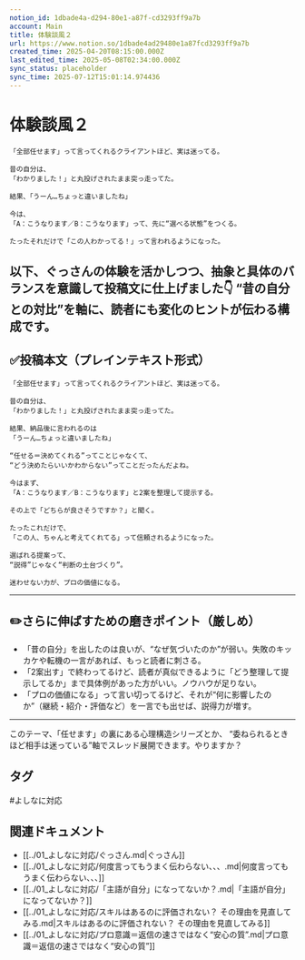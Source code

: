 ```yaml
---
notion_id: 1dbade4a-d294-80e1-a87f-cd3293ff9a7b
account: Main
title: 体験談風２
url: https://www.notion.so/1dbade4ad29480e1a87fcd3293ff9a7b
created_time: 2025-04-20T08:15:00.000Z
last_edited_time: 2025-05-08T02:34:00.000Z
sync_status: placeholder
sync_time: 2025-07-12T15:01:14.974436
---
```

# 体験談風２

```plain text
「全部任せます」って言ってくれるクライアントほど、実は迷ってる。

昔の自分は、
「わかりました！」と丸投げされたまま突っ走ってた。

結果、「うーん…ちょっと違いましたね」

今は、
「A：こうなります／B：こうなります」って、先に“選べる状態”をつくる。

たったそれだけで「この人わかってる！」って言われるようになった。
```
以下、ぐっさんの体験を活かしつつ、抽象と具体のバランスを意識して投稿文に仕上げました👇
“昔の自分との対比”を軸に、読者にも変化のヒントが伝わる構成です。
---
## ✅投稿本文（プレインテキスト形式）
```plain text
「全部任せます」って言ってくれるクライアントほど、実は迷ってる。

昔の自分は、
「わかりました！」と丸投げされたまま突っ走ってた。

結果、納品後に言われるのは
「うーん…ちょっと違いましたね」

“任せる＝決めてくれる”ってことじゃなくて、
“どう決めたらいいかわからない”ってことだったんだよね。

今はまず、
「A：こうなります／B：こうなります」と2案を整理して提示する。

その上で「どちらが良さそうですか？」と聞く。

たったこれだけで、
「この人、ちゃんと考えてくれてる」って信頼されるようになった。

選ばれる提案って、
“説得”じゃなく“判断の土台づくり”。

迷わせない力が、プロの価値になる。

```
---
## ✏️さらに伸ばすための磨きポイント（厳しめ）
- 「昔の自分」を出したのは良いが、“なぜ気づいたのか”が弱い。失敗のキッカケや転機の一言があれば、もっと読者に刺さる。
- 「2案出す」で終わってるけど、読者が真似できるように「どう整理して提示してるか」まで具体例があった方がいい。ノウハウが足りない。
- 「プロの価値になる」って言い切ってるけど、それが“何に影響したのか”（継続・紹介・評価など）を一言でも出せば、説得力が増す。
---
このテーマ、「任せます」の裏にある心理構造シリーズとか、
“委ねられるときほど相手は迷っている”軸でスレッド展開できます。やりますか？

## タグ

#よしなに対応 

## 関連ドキュメント

- [[../01_よしなに対応/ぐっさん.md|ぐっさん]]
- [[../01_よしなに対応/何度言ってもうまく伝わらない、、、.md|何度言ってもうまく伝わらない、、、]]
- [[../01_よしなに対応/「主語が自分」になってないか？.md|「主語が自分」になってないか？]]
- [[../01_よしなに対応/スキルはあるのに評価されない？ その理由を見直してみる.md|スキルはあるのに評価されない？ その理由を見直してみる]]
- [[../01_よしなに対応/プロ意識＝返信の速さではなく“安心の質”.md|プロ意識＝返信の速さではなく“安心の質”]]
